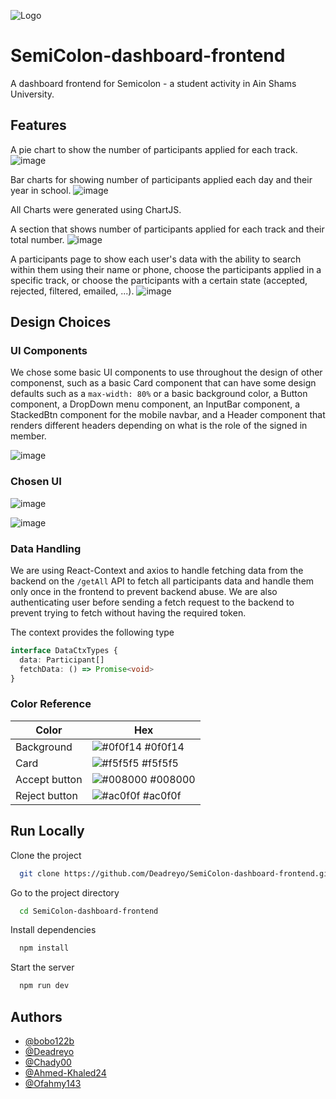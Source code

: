 ![Logo](https://github.com/Deadreyo/SemiColon-dashboard-frontend/blob/main/src/assets/Landing_black.png)
# SemiColon-dashboard-frontend
A dashboard frontend for Semicolon - a student activity in Ain Shams University.
## Features
A pie chart to show the number of participants applied for each track.
![image](https://github.com/Deadreyo/SemiColon-dashboard-frontend/assets/71796506/88740389-5efe-4bc8-b2b4-54c63a9deef4)

Bar charts for showing number of participants applied each day and their year in school.
![image](https://github.com/Deadreyo/SemiColon-dashboard-frontend/assets/71796506/6790ffab-a679-4332-acc9-22f350675eb6)

All Charts were generated using ChartJS.

A section that shows number of participants applied for each track and their total number.
![image](https://github.com/Deadreyo/SemiColon-dashboard-frontend/assets/71796506/8bd195e0-9cb9-48fe-b568-3e61e8f5922c)

A participants page to show each user's data with the ability to search within them using their name or phone, choose the participants applied in a specific track, or choose the participants with a certain state (accepted, rejected, filtered, emailed, ...).
![image](https://github.com/Deadreyo/SemiColon-dashboard-frontend/assets/71796506/f2d804c9-5aec-4d5f-9674-b7d723c42539)

## Design Choices

### UI Components
We chose some basic UI components to use throughout the design of other componenst, such as a basic Card component that can have some design defaults such as a ```max-width: 80%``` or a basic background color, a 
Button component, a DropDown menu component, an InputBar component, a StackedBtn component for the mobile navbar, and a Header component that renders different headers depending on what is the role of the signed in member.

![image](https://github.com/Deadreyo/SemiColon-dashboard-frontend/assets/71796506/87c69b23-08f9-4759-bf88-96fe8d8104ef)

### Chosen UI
![image](https://github.com/Deadreyo/SemiColon-dashboard-frontend/assets/71796506/d76db1ad-3020-4581-804b-aa180b7efaa1)

![image](https://github.com/Deadreyo/SemiColon-dashboard-frontend/assets/71796506/87b4c691-5fbb-4aac-82d4-c9ccbff74579)

### Data Handling
We are using React-Context and axios to handle fetching data from the backend on the ```/getAll``` API to fetch all participants data and handle them only once in the frontend to prevent backend abuse. We are also authenticating user before sending a fetch request to the backend to prevent trying to fetch without having the required token.

The context provides the following type
```ts
interface DataCtxTypes {
  data: Participant[]
  fetchData: () => Promise<void>
}
```

### Color Reference

| Color             | Hex                                                                |
| ----------------- | ------------------------------------------------------------------ |
| Background | ![#0f0f14](https://via.placeholder.com/10/0f0f14?text=+) #0f0f14 |
| Card | ![#f5f5f5](https://via.placeholder.com/10/f5f5f5?text=+) #f5f5f5 |
| Accept button | ![#008000](https://via.placeholder.com/10/008000?text=+) #008000 |
| Reject button | ![#ac0f0f](https://via.placeholder.com/10/ac0f0f?text=+) #ac0f0f |

## Run Locally

Clone the project

```bash
  git clone https://github.com/Deadreyo/SemiColon-dashboard-frontend.git
```

Go to the project directory

```bash
  cd SemiColon-dashboard-frontend
```

Install dependencies

```bash
  npm install
```

Start the server

```bash
  npm run dev
```

## Authors

- [@bobo122b](https://github.com/bobo122b)
- [@Deadreyo](https://github.com/Deadreyo)
- [@Chady00](https://github.com/Chady00)
- [@Ahmed-Khaled24](https://github.com/Ahmed-Khaled24)
- [@Ofahmy143](https://github.com/Ofahmy143)
